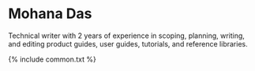 # Mohana Das

Technical writer with 2 years of experience in scoping, planning, writing, and editing product guides, user guides, tutorials, and reference libraries.

{% include common.txt %}
